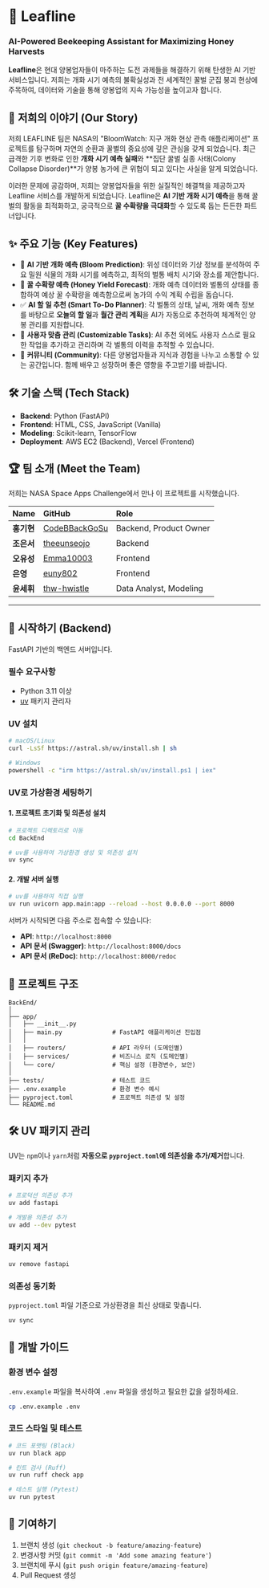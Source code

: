 # 🌿 Leafline
### AI-Powered Beekeeping Assistant for Maximizing Honey Harvests

**Leafline**은 현대 양봉업자들이 마주하는 도전 과제들을 해결하기 위해 탄생한 AI 기반 서비스입니다. 저희는 개화 시기 예측의 불확실성과 전 세계적인 꿀벌 군집 붕괴 현상에 주목하여, 데이터와 기술을 통해 양봉업의 지속 가능성을 높이고자 합니다.

## 🌱 저희의 이야기 (Our Story)

저희 LEAFLINE 팀은 NASA의 "BloomWatch: 지구 개화 현상 관측 애플리케이션" 프로젝트를 탐구하며 자연의 순환과 꿀벌의 중요성에 깊은 관심을 갖게 되었습니다. 최근 급격한 기후 변화로 인한 **개화 시기 예측 실패**와 **집단 꿀벌 실종 사태(Colony Collapse Disorder)**가 양봉 농가에 큰 위협이 되고 있다는 사실을 알게 되었습니다.

이러한 문제에 공감하며, 저희는 양봉업자들을 위한 실질적인 해결책을 제공하고자 Leafline 서비스를 개발하게 되었습니다. Leafline은 **AI 기반 개화 시기 예측**을 통해 꿀벌의 활동을 최적화하고, 궁극적으로 **꿀 수확량을 극대화**할 수 있도록 돕는 든든한 파트너입니다.

## ✨ 주요 기능 (Key Features)

- 🌸 **AI 기반 개화 예측 (Bloom Prediction)**: 위성 데이터와 기상 정보를 분석하여 주요 밀원 식물의 개화 시기를 예측하고, 최적의 벌통 배치 시기와 장소를 제안합니다.
- 🍯 **꿀 수확량 예측 (Honey Yield Forecast)**: 개화 예측 데이터와 벌통의 상태를 종합하여 예상 꿀 수확량을 예측함으로써 농가의 수익 계획 수립을 돕습니다.
- ✅ **AI 할 일 추천 (Smart To-Do Planner)**: 각 벌통의 상태, 날씨, 개화 예측 정보를 바탕으로 **오늘의 할 일**과 **월간 관리 계획**을 AI가 자동으로 추천하여 체계적인 양봉 관리를 지원합니다.
- 📝 **사용자 맞춤 관리 (Customizable Tasks)**: AI 추천 외에도 사용자 스스로 필요한 작업을 추가하고 관리하며 각 벌통의 이력을 추적할 수 있습니다.
- 💬 **커뮤니티 (Community)**: 다른 양봉업자들과 지식과 경험을 나누고 소통할 수 있는 공간입니다. 함께 배우고 성장하며 좋은 영향을 주고받기를 바랍니다.

## 🛠️ 기술 스택 (Tech Stack)

- **Backend**: Python (FastAPI)
- **Frontend**: HTML, CSS, JavaScript (Vanilla)
- **Modeling**: Scikit-learn, TensorFlow
- **Deployment**: AWS EC2 (Backend), Vercel (Frontend)

## 🏆 팀 소개 (Meet the Team)
저희는 NASA Space Apps Challenge에서 만나 이 프로젝트를 시작했습니다.

| Name | GitHub | Role |
| :--- | :--- | :--- |
| **홍기현** | [CodeBBackGoSu](https://github.com/CodeBBackGoSu) | Backend, Product Owner |
| **조은서** | [theeunseojo](https://github.com/theeunseojo) | Backend |
| **오유성** | [Emma10003](https://github.com/Emma10003) | Frontend |
| **은영** | [euny802](https://github.com/euny802) | Frontend |
| **윤세휘** | [thw-hwistle](https://github.com/thw-hwistle) | Data Analyst, Modeling |

---

## 🚀 시작하기 (Backend)

FastAPI 기반의 백엔드 서버입니다.

### 필수 요구사항

- Python 3.11 이상
- [uv](https://github.com/astral-sh/uv) 패키지 관리자

### UV 설치

```bash
# macOS/Linux
curl -LsSf https://astral.sh/uv/install.sh | sh

# Windows
powershell -c "irm https://astral.sh/uv/install.ps1 | iex"
```

### UV로 가상환경 세팅하기

#### 1. 프로젝트 초기화 및 의존성 설치

```bash
# 프로젝트 디렉토리로 이동
cd BackEnd

# uv를 사용하여 가상환경 생성 및 의존성 설치
uv sync
```

#### 2. 개발 서버 실행

```bash
# uv를 사용하여 직접 실행
uv run uvicorn app.main:app --reload --host 0.0.0.0 --port 8000
```

서버가 시작되면 다음 주소로 접속할 수 있습니다:
- **API**: `http://localhost:8000`
- **API 문서 (Swagger)**: `http://localhost:8000/docs`
- **API 문서 (ReDoc)**: `http://localhost:8000/redoc`

## 📁 프로젝트 구조

```
BackEnd/
│
├── app/
│   ├── __init__.py
│   ├── main.py              # FastAPI 애플리케이션 진입점
│   │
│   ├── routers/             # API 라우터 (도메인별)
│   ├── services/            # 비즈니스 로직 (도메인별)
│   └── core/                # 핵심 설정 (환경변수, 보안)
│
├── tests/                   # 테스트 코드
├── .env.example             # 환경 변수 예시
├── pyproject.toml           # 프로젝트 의존성 및 설정
└── README.md
```

## 🛠️ UV 패키지 관리

UV는 `npm`이나 `yarn`처럼 **자동으로 `pyproject.toml`에 의존성을 추가/제거**합니다.

### 패키지 추가

```bash
# 프로덕션 의존성 추가
uv add fastapi

# 개발용 의존성 추가
uv add --dev pytest
```

### 패키지 제거

```bash
uv remove fastapi
```

### 의존성 동기화

`pyproject.toml` 파일 기준으로 가상환경을 최신 상태로 맞춥니다.
```bash
uv sync
```

## 🔧 개발 가이드

### 환경 변수 설정

`.env.example` 파일을 복사하여 `.env` 파일을 생성하고 필요한 값을 설정하세요.

```bash
cp .env.example .env
```

### 코드 스타일 및 테스트

```bash
# 코드 포맷팅 (Black)
uv run black app

# 린트 검사 (Ruff)
uv run ruff check app

# 테스트 실행 (Pytest)
uv run pytest
```

## 🤝 기여하기

1. 브랜치 생성 (`git checkout -b feature/amazing-feature`)
2. 변경사항 커밋 (`git commit -m 'Add some amazing feature'`)
3. 브랜치에 푸시 (`git push origin feature/amazing-feature`)
4. Pull Request 생성